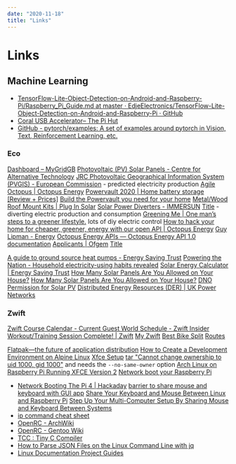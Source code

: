 ```yaml
---
date: "2020-11-18"
title: "Links"
---
```

<!-- markdownlint-disable MD025 -->
# Links
<!-- markdownlint-enable MD025 -->

## Machine Learning

* [TensorFlow-Lite-Object-Detection-on-Android-and-Raspberry-Pi/Raspberry_Pi_Guide.md at master · EdjeElectronics/TensorFlow-Lite-Object-Detection-on-Android-and-Raspberry-Pi · GitHub](https://github.com/EdjeElectronics/TensorFlow-Lite-Object-Detection-on-Android-and-Raspberry-Pi/blob/master/Raspberry_Pi_Guide.md)
* [Coral USB Accelerator– The Pi Hut](https://thepihut.com/products/coral-usb-accelerator)
* [GitHub - pytorch/examples: A set of examples around pytorch in Vision, Text, Reinforcement Learning, etc.](https://github.com/pytorch/examples)

### Eco

[Dashboard – MyGridGB](https://www.mygridgb.co.uk/dashboard/)
[Photovoltaic (PV) Solar Panels - Centre for Alternative Technology](https://www.cat.org.uk/info-resources/free-information-service/energy/solar-photovoltaic/)
[JRC Photovoltaic Geographical Information System (PVGIS) - European Commission](https://re.jrc.ec.europa.eu/pvg_tools/en/) - predicted electricity production 
[Agile Octopus | Octopus Energy](https://octopus.energy/agile/)
[Powervault 2020 | Home battery storage [Review + Prices]](https://electriccarhome.co.uk/battery-storage/powervault/)
[Build the Powervault you need for your home](https://www.powervault.co.uk/choose-your-powervault/)
[Metal/Wood Roof Mount Kits | Plug In Solar](https://www.pluginsolar.co.uk/?product_cat=metal-wood-roof-mount-kits)
[Solar Power Diverters - IMMERSUN](https://www.immersun.co.uk)
[Title](https://www.immersun.co.uk/wp-content/uploads/2019/11/immersun-installation-and-user-manual.pdf) - diverting electric production and consumption 
[Greening Me | One man’s steps to a greener lifestyle.](https://greening.me.uk) lots of diy electric control 
[How to hack your home for cheaper, greener, energy with our open API | Octopus Energy](https://octopus.energy/blog/agile-smart-home-diy/)
[Guy Lipman - Energy](https://www.guylipman.com/octopus/api_guide.html)
[Octopus Energy APIs — Octopus Energy API 1.0 documentation](https://developer.octopus.energy/docs/api/#)
[Applicants | Ofgem](https://www.ofgem.gov.uk/environmental-programmes/domestic-rhi/applicants)
[Title](https://www.withouthotair.com)

[A guide to ground source heat pumps - Energy Saving Trust](https://energysavingtrust.org.uk/advice/ground-source-heat-pumps/)
[Powering the Nation - Household electricity-using habits revealed](https://www.energysavingtrust.org.uk/sites/default/files/reports/PoweringthenationreportCO332.pdf)
[Solar Energy Calculator | Energy Saving Trust](https://www.pvfitcalculator.energysavingtrust.org.uk)
[How Many Solar Panels Are You Allowed on Your House?](https://blog.spiritenergy.co.uk/homeowner/how-many-solar-panels-allowed)
[How Many Solar Panels Are You Allowed on Your House?](https://blog.spiritenergy.co.uk/homeowner/how-many-solar-panels-allowed)
[DNO Permission for Solar PV](https://blog.spiritenergy.co.uk/homeowner/dno-permission)
[Distributed Energy Resources (DER) | UK Power Networks](https://www.ukpowernetworks.co.uk/electricity/distribution-energy-resources)


### Zwift

[Zwift Course Calendar - Current Guest World Schedule - Zwift Insider](https://zwiftinsider.com/schedule/?month=nov&yr=2020)
[Workout/Training Session Complete! | Zwift](https://zwift.com/feed)
[My Zwift](http://my.zwift.com)
[Best Bike Split](https://www.bestbikesplit.com/member-login)
[Routes](https://zwifthacks.com/app/routes/?sync=5fbe42f0897e1!5fbe42f088ab31.59489280)


<!-- markdownlint-disable MD034 -->
[Flatpak—the future of application distribution](https://flatpak.org)
[How to Create a Development Environment on Alpine Linux](https://dzone.com/articles/how-to-create-a-software-development-environment-o)
[Xfce Setup](https://wiki.alpinelinux.org/wiki/Xfce_Setup)
[tar "Cannot change ownership to uid 1000, gid 1000"](https://github.com/habitat-sh/builder/issues/365#issuecomment-382862233) and needs the `--no-same-owner` option
[Arch Linux on Raspberry Pi Running XFCE Version 2](https://blog.adityapatawari.com/2013/05/arch-linux-on-raspberry-pi-running-xfce.html)
[Network boot your Raspberry Pi](https://www.raspberrypi.org/documentation/hardware/raspberrypi/bootmodes/net_tutorial.md)
* [Network Booting The Pi 4 | Hackaday](https://hackaday.com/2019/11/11/network-booting-the-pi-4/)
[barrier to share mouse and keyboard with GUI app](https://github.com/debauchee/barrier) [Share Your Keyboard and Mouse Between Linux and Raspberry Pi](https://itsfoss.com/keyboard-mouse-sharing-between-computers/)
[Step Up Your Multi-Computer Setup By Sharing Mouse and Keyboard Between Systems](https://dev.to/horusgoul/step-up-your-multi-computer-setup-by-sharing-mouse-and-keyboard-between-systems-288m)
* [ip command cheat sheet](https://access.redhat.com/sites/default/files/attachments/rh_ip_command_cheatsheet_1214_jcs_print.pdf)
* [OpenRC - ArchWiki](https://wiki.archlinux.org/index.php/OpenRC)
* [OpenRC - Gentoo Wiki](https://wiki.gentoo.org/wiki/OpenRC)
* [TCC : Tiny C Compiler](https://bellard.org/tcc/)
* [How to Parse JSON Files on the Linux Command Line with jq](https://www.howtogeek.com/529219/how-to-parse-json-files-on-the-linux-command-line-with-jq/)
* [Linux Documentation Project Guides](https://tldp.org/guides.html)

<!-- markdownlint-enable MD034 -->
